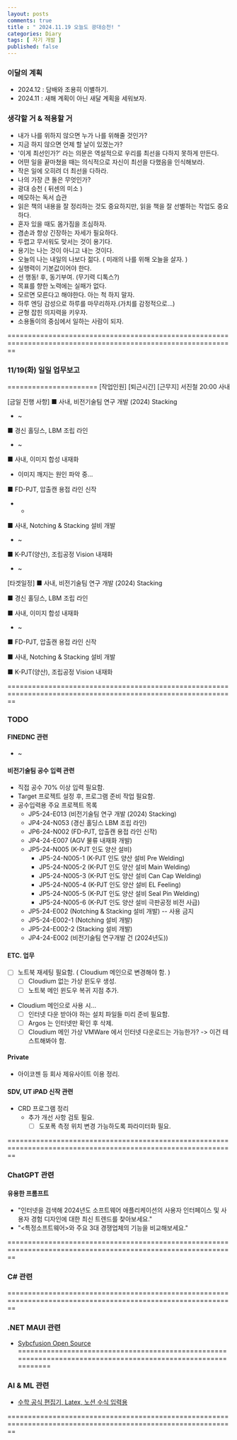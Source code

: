 ```yaml
---
layout: posts
comments: true
title : " 2024.11.19 오늘도 광대승천! "
categories: Diary
tags: [ 자기 개발 ]
published: false
---
```


### 이달의 계획

- 2024.12 : 담배와 조용히 이별하기.
- 2024.11 : 새해 계획이 아닌 새달 계획을 세워보자.

### 생각할 거 & 적용할 거

- 내가 나를 위하지 않으면 누가 나를 위해줄 것인가?
- 지금 하지 않으면 언제 할 날이 있겠는가?
- '이게 최선인가?' 라는 의문은 역설적으로 우리를 최선을 다하지 못하게 만든다.
- 어떤 일을 끝마쳤을 때는 의식적으로 자신이 최선을 다했음을 인식해보라.
- 작은 일에 오히려 더 최선을 다하라.
- 나의 가장 큰 돌은 무엇인가?
- 광대 승천 ( 뒤센의 미소 )
- 메모하는 독서 습관
- 읽은 책의 내용을 잘 정리하는 것도 중요하지만, 읽을 책을 잘 선별하는 작업도 중요하다.
- 혼자 있을 때도 몸가짐을 조심하자.
- 겸손과 항상 긴장하는 자세가 필요하다.
- 두렵고 무서워도 맞서는 것이 용기다.
- 용기는 나는 것이 아니고 내는 것이다.
- 오늘의 나는 내일의 나보다 젊다. ( 미래의 나를 위해 오늘을 살자. )
- 실행력이 기본값이어야 한다.
- 선 행동! 후, 동기부여. (무기력 디톡스?)
- 목표를 향한 노력에는 실패가 없다.
- 모르면 모른다고 해야한다. 아는 척 하지 말자.
- 하루 엔딩 감성으로 하루를 마무리하자.(가치를 감정적으로...)
- 균형 잡힌 의지력을 키우자.
- 소용돌이의 중심에서 일하는 사람이 되자.

==============================================================================================================

### 11/19(화) 일일 업무보고

======================
[작업인원]  [퇴근시간]  [근무지]
  서진철       20:00      사내

[금일 진행 사항]
■ 사내, 비전기술팀 연구 개발 (2024) Stacking

- ~

■ 경신 홀딩스, LBM 조립 라인

- ~

■ 사내, 이미지 합성 내재화

- 이미지 깨지는 원인 파악 중...

■ FD-PJT, 압출캔 용접 라인 신작

- -

■ 사내, Notching & Stacking 설비 개발

- ~

■ K-PJT(양산), 조립공정 Vision 내재화

- ~

[타겟일정]
■ 사내, 비전기술팀 연구 개발 (2024) Stacking

■ 경신 홀딩스, LBM 조립 라인

■ 사내, 이미지 합성 내재화

- ~

■ FD-PJT, 압출캔 용접 라인 신작

■ 사내, Notching & Stacking 설비 개발

■ K-PJT(양산), 조립공정 Vision 내재화

==============================================================================================================

### TODO

#### FINEDNC 관련

- ~

#### 비전기술팀 공수 입력 관련

- 직접 공수 70% 이상 입력 필요함.
- Target 프로젝트 설정 후, 프로그램 준비 작업 필요함.
- 공수입력용 주요 프로젝트 목록
  - JP5-24-E013 (비전기술팀 연구 개발 (2024) Stacking)
  - JP4-24-N053 (경신 홀딩스 LBM 조립 라인)
  - JP6-24-N002 (FD-PJT, 압출캔 용접 라인 신작)
  - JP4-24-E007 (AGV 물류 내재화 개발)
  - JP5-24-N005 (K-PJT 인도 양산 설비)
    - JP5-24-N005-1 (K-PJT 인도 양산 설비 Pre Welding)
    - JP5-24-N005-2 (K-PJT 인도 양산 설비 Main Welding)
    - JP5-24-N005-3 (K-PJT 인도 양산 설비 Can Cap Welding)
    - JP5-24-N005-4 (K-PJT 인도 양산 설비 EL Feeling)
    - JP5-24-N005-5 (K-PJT 인도 양산 설비 Seal Pin Welding)
    - JP5-24-N005-6 (K-PJT 인도 양산 설비 극판공정 비전 사급)
  - JP5-24-E002 (Notching & Stacking 설비 개발) -- 사용 금지
  - JP5-24-E002-1 (Notching 설비 개발)
  - JP5-24-E002-2 (Stacking 설비 개발)
  - JP4-24-E002 (비전기술팀 연구개발 건 (2024년도))

#### ETC. 업무

- [ ] 노트북 재세팅 필요함. ( Cloudium 메인으로 변경해야 함.  )
  - [ ] Cloudium 없는 가상 윈도우 생성.
  - [ ] 노트북 메인 윈도우 복귀 지점 추가.
- Cloudium 메인으로 사용 시...
  - [ ] 인터넷 다운 받아야 하는 설치 파일들 미리 준비 필요함.
  - [ ] Argos 는 인터넷만 확인 후 삭제.
  - [ ] Cloudium 메인 가상 VMWare 에서 인터넷 다운로드는 가능한가? -> 이건 테스트해봐야 함.

#### Private

- 아이코젠 등 회사 제유사이트 이용 정리.

#### SDV, UT iPAD 신작 관련

- CRD 프로그램 정리
  - 추가 개선 사항 검토 필요.
    - [ ] 도포폭 측정 위치 변경 가능하도록 파라미터화 필요.

==============================================================================================================

### ChatGPT 관련

#### 유용한 프롬프트

- "인터넷을 검색해 2024년도 소프트웨어 애플리케이션의 사용자 인터페이스 및 사용자 경험 디자인에 대한 최신 트렌드를 찾아보세요."
- "<특정소프트웨어>와 주요 3대 경쟁업체의 기능을 비교해보세요."

==============================================================================================================

### C# 관련

==============================================================================================================

### .NET MAUI 관련

- [Sybcfusion Open Source](https://github.com/syncfusion/maui-toolkit)
==============================================================================================================

### AI & ML 관련

- [수학 공식 편집기, Latex, 노션 수식 입력용](https://editor.codecogs.com/)

==============================================================================================================
